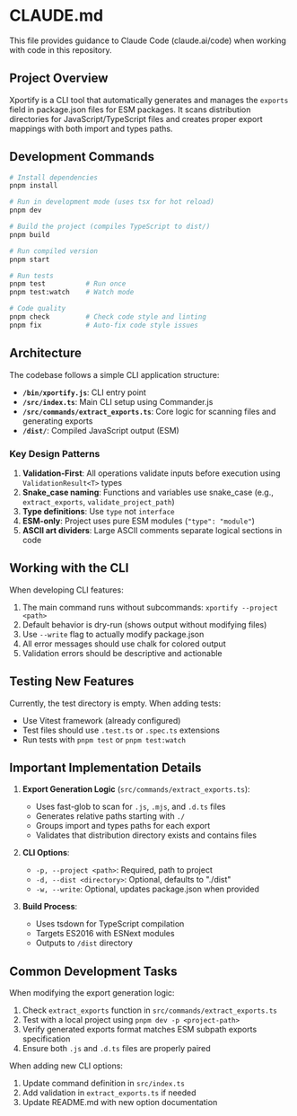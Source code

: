 # CLAUDE.md

This file provides guidance to Claude Code (claude.ai/code) when working with code in this repository.

## Project Overview

Xportify is a CLI tool that automatically generates and manages the `exports` field in package.json files for ESM packages. It scans distribution directories for JavaScript/TypeScript files and creates proper export mappings with both import and types paths.

## Development Commands

```bash
# Install dependencies
pnpm install

# Run in development mode (uses tsx for hot reload)
pnpm dev

# Build the project (compiles TypeScript to dist/)
pnpm build

# Run compiled version
pnpm start

# Run tests
pnpm test          # Run once
pnpm test:watch    # Watch mode

# Code quality
pnpm check         # Check code style and linting
pnpm fix           # Auto-fix code style issues
```

## Architecture

The codebase follows a simple CLI application structure:

- **`/bin/xportify.js`**: CLI entry point
- **`/src/index.ts`**: Main CLI setup using Commander.js
- **`/src/commands/extract_exports.ts`**: Core logic for scanning files and generating exports
- **`/dist/`**: Compiled JavaScript output (ESM)

### Key Design Patterns

1. **Validation-First**: All operations validate inputs before execution using `ValidationResult<T>` types
2. **Snake_case naming**: Functions and variables use snake_case (e.g., `extract_exports`, `validate_project_path`)
3. **Type definitions**: Use `type` not `interface`
4. **ESM-only**: Project uses pure ESM modules (`"type": "module"`)
5. **ASCII art dividers**: Large ASCII comments separate logical sections in code

## Working with the CLI

When developing CLI features:

1. The main command runs without subcommands: `xportify --project <path>`
2. Default behavior is dry-run (shows output without modifying files)
3. Use `--write` flag to actually modify package.json
4. All error messages should use chalk for colored output
5. Validation errors should be descriptive and actionable

## Testing New Features

Currently, the test directory is empty. When adding tests:
- Use Vitest framework (already configured)
- Test files should use `.test.ts` or `.spec.ts` extensions
- Run tests with `pnpm test` or `pnpm test:watch`

## Important Implementation Details

1. **Export Generation Logic** (`src/commands/extract_exports.ts`):
   - Uses fast-glob to scan for `.js`, `.mjs`, and `.d.ts` files
   - Generates relative paths starting with `./`
   - Groups import and types paths for each export
   - Validates that distribution directory exists and contains files

2. **CLI Options**:
   - `-p, --project <path>`: Required, path to project
   - `-d, --dist <directory>`: Optional, defaults to "./dist"
   - `-w, --write`: Optional, updates package.json when provided

3. **Build Process**:
   - Uses tsdown for TypeScript compilation
   - Targets ES2016 with ESNext modules
   - Outputs to `/dist` directory

## Common Development Tasks

When modifying the export generation logic:
1. Check `extract_exports` function in `src/commands/extract_exports.ts`
2. Test with a local project using `pnpm dev -p <project-path>`
3. Verify generated exports format matches ESM subpath exports specification
4. Ensure both `.js` and `.d.ts` files are properly paired

When adding new CLI options:
1. Update command definition in `src/index.ts`
2. Add validation in `extract_exports.ts` if needed
3. Update README.md with new option documentation